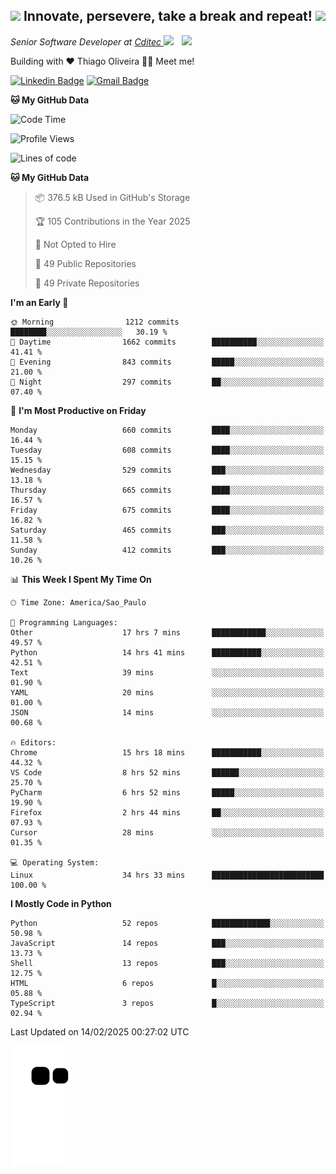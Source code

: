 <h2><img src="https://emojis.slackmojis.com/emojis/images/1531849430/4246/blob-sunglasses.gif?1531849430" width="30"/> Innovate, persevere, take a break and repeat! <img src="https://media.giphy.com/media/12oufCB0MyZ1Go/giphy.gif" width="50"></h2>
<img align='right' src="https://media.giphy.com/media/M9gbBd9nbDrOTu1Mqx/giphy.gif" width="230">
<p><em>Senior Software Developer at <a href="https://www.cditec.com.br/">Cditec
</a><img src="https://media.giphy.com/media/WUlplcMpOCEmTGBtBW/giphy.gif" width="30"> 
</em></p>



Building with ❤️ Thiago Oliveira 👋🏽 Meet me!

[![Linkedin Badge](https://img.shields.io/badge/-Thiago-blue?style=flat-square&logo=Linkedin&logoColor=white&link=https://www.linkedin.com/in/tgmarinho/)](https://www.linkedin.com/in/thiagoceconelo/) 
[![Gmail Badge](https://img.shields.io/badge/-thiceconelo@gmail.com-c14438?style=flat-square&logo=Gmail&logoColor=white&link=mailto:thiceconelo@gmail.com)](mailto:thiceconelo@gmail.com)

</em></p>

<!-- <span style="height ">
![Anurag's GitHub stats](https://github-readme-stats.vercel.app/api?username=arthurspk&show_icons=true&theme=tokyonight)
</span> -->

**🐱 My GitHub Data** 
<!--START_SECTION:waka-->
![Code Time](http://img.shields.io/badge/Code%20Time-2%2C588%20hrs%2040%20mins-blue)

![Profile Views](http://img.shields.io/badge/Profile%20Views-7-blue)

![Lines of code](https://img.shields.io/badge/From%20Hello%20World%20I%27ve%20Written-5.6%20million%20lines%20of%20code-blue)

**🐱 My GitHub Data** 

> 📦 376.5 kB Used in GitHub's Storage 
 > 
> 🏆 105 Contributions in the Year 2025
 > 
> 🚫 Not Opted to Hire
 > 
> 📜 49 Public Repositories 
 > 
> 🔑 49 Private Repositories 
 > 
**I'm an Early 🐤** 

```text
🌞 Morning                1212 commits        ████████░░░░░░░░░░░░░░░░░   30.19 % 
🌆 Daytime                1662 commits        ██████████░░░░░░░░░░░░░░░   41.41 % 
🌃 Evening                843 commits         █████░░░░░░░░░░░░░░░░░░░░   21.00 % 
🌙 Night                  297 commits         ██░░░░░░░░░░░░░░░░░░░░░░░   07.40 % 
```
📅 **I'm Most Productive on Friday** 

```text
Monday                   660 commits         ████░░░░░░░░░░░░░░░░░░░░░   16.44 % 
Tuesday                  608 commits         ████░░░░░░░░░░░░░░░░░░░░░   15.15 % 
Wednesday                529 commits         ███░░░░░░░░░░░░░░░░░░░░░░   13.18 % 
Thursday                 665 commits         ████░░░░░░░░░░░░░░░░░░░░░   16.57 % 
Friday                   675 commits         ████░░░░░░░░░░░░░░░░░░░░░   16.82 % 
Saturday                 465 commits         ███░░░░░░░░░░░░░░░░░░░░░░   11.58 % 
Sunday                   412 commits         ███░░░░░░░░░░░░░░░░░░░░░░   10.26 % 
```


📊 **This Week I Spent My Time On** 

```text
🕑︎ Time Zone: America/Sao_Paulo

💬 Programming Languages: 
Other                    17 hrs 7 mins       ████████████░░░░░░░░░░░░░   49.57 % 
Python                   14 hrs 41 mins      ███████████░░░░░░░░░░░░░░   42.51 % 
Text                     39 mins             ░░░░░░░░░░░░░░░░░░░░░░░░░   01.90 % 
YAML                     20 mins             ░░░░░░░░░░░░░░░░░░░░░░░░░   01.00 % 
JSON                     14 mins             ░░░░░░░░░░░░░░░░░░░░░░░░░   00.68 % 

🔥 Editors: 
Chrome                   15 hrs 18 mins      ███████████░░░░░░░░░░░░░░   44.32 % 
VS Code                  8 hrs 52 mins       ██████░░░░░░░░░░░░░░░░░░░   25.70 % 
PyCharm                  6 hrs 52 mins       █████░░░░░░░░░░░░░░░░░░░░   19.90 % 
Firefox                  2 hrs 44 mins       ██░░░░░░░░░░░░░░░░░░░░░░░   07.93 % 
Cursor                   28 mins             ░░░░░░░░░░░░░░░░░░░░░░░░░   01.35 % 

💻 Operating System: 
Linux                    34 hrs 33 mins      █████████████████████████   100.00 % 
```

**I Mostly Code in Python** 

```text
Python                   52 repos            █████████████░░░░░░░░░░░░   50.98 % 
JavaScript               14 repos            ███░░░░░░░░░░░░░░░░░░░░░░   13.73 % 
Shell                    13 repos            ███░░░░░░░░░░░░░░░░░░░░░░   12.75 % 
HTML                     6 repos             █░░░░░░░░░░░░░░░░░░░░░░░░   05.88 % 
TypeScript               3 repos             █░░░░░░░░░░░░░░░░░░░░░░░░   02.94 % 
```




 Last Updated on 14/02/2025 00:27:02 UTC
<!--END_SECTION:waka-->

![Snake animation](https://github.com/rafaballerini/rafaballerini/blob/output/github-contribution-grid-snake.svg)


<!---
ceconelo/ceconelo is a ✨ special ✨ repository because its `README.md` (this file) appears on your GitHub profile.
You can click the Preview link to take a look at your changes.
--->
